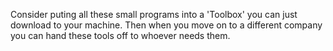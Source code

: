 Consider puting all these small programs into a 'Toolbox' you can just download to your machine. Then when you move on to a different company you can hand these tools off to whoever needs them. 
